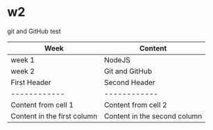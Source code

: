 # w2
git and GitHub test

Week  | Content
------------ | -------------
week 1 | NodeJS
week 2 | Git and GitHub
First Header | Second Header
------------ | ------------
Content from cell 1 | Content from cell 2
Content in the first column | Content in the second column

